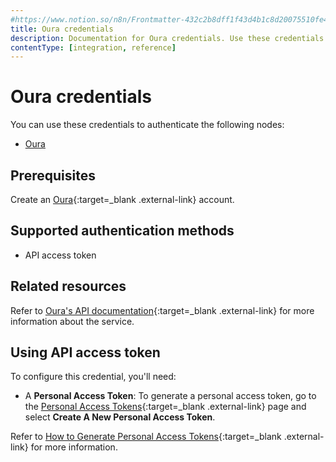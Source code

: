 ```yaml
---
#https://www.notion.so/n8n/Frontmatter-432c2b8dff1f43d4b1c8d20075510fe4
title: Oura credentials
description: Documentation for Oura credentials. Use these credentials to authenticate Oura in n8n, a workflow automation platform.
contentType: [integration, reference]
---
```


# Oura credentials

You can use these credentials to authenticate the following nodes:

- [Oura](/integrations/builtin/app-nodes/n8n-nodes-base.oura.md)

## Prerequisites

Create an [Oura](https://ouraring.com/developer){:target=_blank .external-link} account.

## Supported authentication methods

- API access token

## Related resources

Refer to [Oura's API documentation](https://cloud.ouraring.com/v2/docs){:target=_blank .external-link} for more information about the service.

## Using API access token

To configure this credential, you'll need:

- A **Personal Access Token**: To generate a personal access token, go to the [Personal Access Tokens](https://cloud.ouraring.com/personal-access-tokens){:target=_blank .external-link} page and select **Create A New Personal Access Token**.

Refer to [How to Generate Personal Access Tokens](https://support.ouraring.com/hc/en-us/articles/4415266939155-The-Oura-API#h_01H5B94SP4P9YHG9ZKN1H69E7Z){:target=_blank .external-link} for more information.
